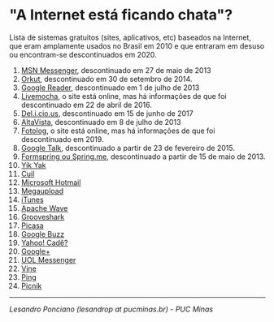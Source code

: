 # "A Internet está ficando chata"? 

Lista de sistemas gratuitos (sites, aplicativos, etc) baseados na Internet, que eram amplamente usados no Brasil em 2010 e que entraram em desuso ou encontram-se descontinuados em 2020.

1. [MSN Messenger](https://pt.wikipedia.org/wiki/MSN_Messenger), descontinuado em 27 de maio de 2013
1. [Orkut](https://pt.wikipedia.org/wiki/Orkut), descontinuado em 30 de setembro de 2014.
1. [Google Reader](https://pt.wikipedia.org/wiki/Google_Reader), descontinuado em 1 de julho de 2013
1. [Livemocha](https://pt.wikipedia.org/wiki/Livemocha), o site está online, mas há informações de que foi descontinuado em 22 de abril de 2016.
1. [Del.i.cio.us](https://en.wikipedia.org/wiki/Delicious_(website)), descontinuado em 15 de junho de 2017
1. [AltaVista](https://en.wikipedia.org/wiki/AltaVista), descontinuado em 8 de julho de 2013
1. [Fotolog](https://pt.wikipedia.org/wiki/Fotolog), o site está online, mas há informações de que foi descontinuado em 2019.
1. [Google Talk](https://pt.wikipedia.org/wiki/Google_Talk), descontinuado a partir de 23 de fevereiro de 2015.
1. [Formspring ou Spring.me](https://en.wikipedia.org/wiki/Spring.me), descontinuado a partir de 15 de maio de 2013.
1. [Yik Yak](https://en.wikipedia.org/wiki/Yik_Yak)
1. [Cuil](https://pt.wikipedia.org/wiki/Cuil)
1. [Microsoft Hotmail](https://pt.wikipedia.org/wiki/Microsoft_Hotmail)
1. [Megaupload](https://pt.wikipedia.org/wiki/Megaupload)
1. [iTunes](https://pt.wikipedia.org/wiki/ITunes)
1. [Apache Wave](https://pt.wikipedia.org/wiki/Apache_Wave)
1. [Grooveshark](https://www.techtudo.com.br/tudo-sobre/grooveshark.html)
1. [Picasa](https://picasa.google.com.br/)
1. [Google Buzz](https://pt.wikipedia.org/wiki/Google_Buzz)
1. [Yahoo! Cadê?](https://pt.wikipedia.org/wiki/Yahoo!_Cad%C3%AA%3F)
1. [Google+](https://support.google.com/plus/answer/9195133?hl)
1. [UOL Messenger](https://pt.wikipedia.org/wiki/UOL_Messenger)
1. [Vine](https://pt.wikipedia.org/wiki/Vine_(servi%C3%A7o))
1. [Ping](https://en.wikipedia.org/wiki/ITunes_Ping)
1. [Picnik](https://pt.wikipedia.org/wiki/Picnik)

---

_Lesandro Ponciano (lesandrop at pucminas.br) - PUC Minas_